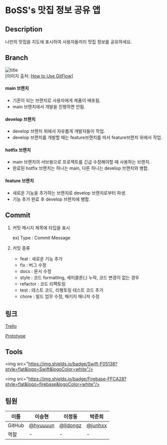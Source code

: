 <h1>BoSS's 맛집 정보 공유 앱</h1>

<h2>Description</h2>
나만의 맛집을 지도에 표시하여 사용자들끼리 맛집 정보를 공유하세요.

<h2>Branch</h2>

![title](https://media.vlpt.us/images/yejine2/post/e6833c35-f4ff-493a-b5a2-b4cd82f91f13/git-flow.png)   
[이미지 출처: [How to Use GitFlow](https://www.campingcoder.com/2018/04/how-to-use-git-flow/)]

#### main 브랜치
- 기준이 되는 브랜치로 사용자에게 제품이 배포됨.
- main 브랜치에서 개발을 진행하면 안됨.

#### develop 브랜치
- develop 브랜치 위에서 자유롭게 개발자들이 작업. 
- develop 브랜치를 개발할 때는 feature브랜치를 따서 feature브랜치 위에서 작업.

#### hotfix 브랜치
- main 브랜치의 서브용으로 프로젝트를 긴급 수정해야할 때 사용하는 브랜치.
- 완료된 hotfix 브랜치는 하나는 main, 다른 하나는 develop 브랜치와 병합.

#### feature 브랜치
- 새로운 기능을 추가하는 브랜치로 develop 브랜치로부터 파생.
- 기능 추가 완료 후 develop 브랜치에 병합.

<h2>Commit</h2>

1. 커밋 메시지 제목에 타입을 표시

    ex) Type : Commit Message

2. 커밋 종류
    - feat 	: 새로운 기능 추가
    - fix 		: 버그 수정
    - docs 	: 문서 수정
    - style 	: 코드 formatting, 세미콜론(;) 누락, 코드 변경이 없는 경우
    - refactor : 코드 리팩토링
    - test 	: 테스트 코드, 리팽토링 테스트 코드 추가
    - chore 	: 빌드 업무 수정, 패키지 매니저 수정

<h2>링크</h2>

[Trello](https://trello.com/b/UIdCI9Gk/boss)   

[Prototype](https://ovenapp.io/view/4hEuGyQFFgbREUzjkCejf8hXx55jISWM/)


<h2>Tools</h2>

<img src="https://img.shields.io/badge/Swift-F05138?style=flat&logo=Swift&logoColor=white"/>

<img src="https://img.shields.io/badge/Firebase-FFCA28?style=flat&logo=firebase&logoColor=white"/>

<h2>팀원</h2>

| 이름 | 이승현 | 이정동 | 박준희 |
| --- | --- | --- | --- |
| GitHub | [@hyuuuun](https://github.com/hyuuuun) | [@ljdongz](https://github.com/ljdongz) | [@junhxx](https://github.com/junhxx) |
| 역할 | - | - | - |



